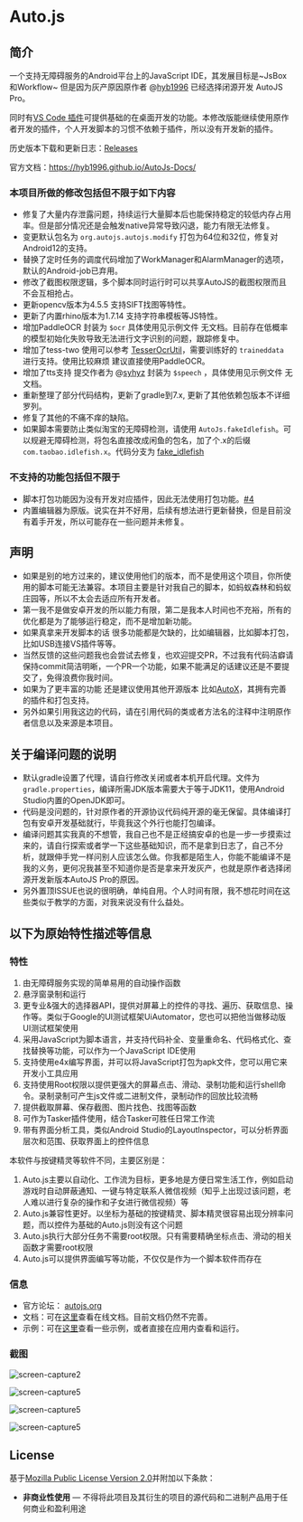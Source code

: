 # Auto.js
## 简介
一个支持无障碍服务的Android平台上的JavaScript IDE，其发展目标是~JsBox和Workflow~ 但是因为灰产原因原作者 @[hyb1996](https://github.com/hyb1996) 已经选择闭源开发 AutoJS Pro。

同时有[VS Code 插件](https://github.com/hyb1996/Auto.js-VSCode-Extension)可提供基础的在桌面开发的功能。本修改版能继续使用原作者开发的插件，个人开发脚本的习惯不依赖于插件，所以没有开发新的插件。

历史版本下载和更新日志：[Releases](https://github.com/TonyJiangWJ/Auto.js/releases)

官方文档：https://hyb1996.github.io/AutoJs-Docs/

### 本项目所做的修改包括但不限于如下内容

- 修复了大量内存泄露问题，持续运行大量脚本后也能保持稳定的较低内存占用率。但是部分情况还是会触发native异常导致闪退，能力有限无法修复。
- 变更默认包名为 `org.autojs.autojs.modify` 打包为64位和32位，修复对Android12的支持。
- 替换了定时任务的调度代码增加了WorkManager和AlarmManager的选项，默认的Android-job已弃用。
- 修改了截图权限逻辑，多个脚本同时运行时可以共享AutoJS的截图权限而且不会互相抢占。
- 更新opencv版本为4.5.5 支持SIFT找图等特性。
- 更新了内置rhino版本为1.7.14 支持字符串模板等JS特性。
- 增加PaddleOCR 封装为 `$ocr` 具体使用见示例文件 无文档。目前存在低概率的模型初始化失败导致无法进行文字识别的问题，跟踪修复中。
- 增加了tess-two 使用可以参考 [TesserOcrUtil](https://github.com/TonyJiangWJ/AutoScriptBase/blob/master/lib/prototype/TesserOcrUtil.js)，需要训练好的 `traineddata` 进行支持。使用比较麻烦 建议直接使用PaddleOCR。
- 增加了tts支持 提交作者为 @[syhyz](https://github.com/syhyz) 封装为 `$speech` ，具体使用见示例文件 无文档。
- 重新整理了部分代码结构，更新了gradle到7.x, 更新了其他依赖包版本不详细罗列。
- 修复了其他的不痛不痒的缺陷。
- 如果脚本需要防止类似淘宝的无障碍检测，请使用 `AutoJs.fakeIdlefish`。可以规避无障碍检测，将包名直接改成闲鱼的包名，加了个.x的后缀 `com.taobao.idlefish.x`。代码分支为 [fake_idlefish](https://github.com/TonyJiangWJ/Auto.js/tree/fake_idlefish)

### 不支持的功能包括但不限于

- 脚本打包功能因为没有开发对应插件，因此无法使用打包功能。[#4](https://github.com/TonyJiangWJ/Auto.js/issues/4)
- 内置编辑器为原版。说实在并不好用，后续有想法进行更新替换，但是目前没有着手开发，所以可能存在一些问题并未修复。

## 声明

- 如果是别的地方过来的，建议使用他们的版本，而不是使用这个项目，你所使用的脚本可能无法兼容。本项目主要是针对我自己的脚本，如蚂蚁森林和蚂蚁庄园等，所以不太会去适应所有开发者。
- 第一我不是做安卓开发的所以能力有限，第二是我本人时间也不充裕，所有的优化都是为了能够运行稳定，而不是增加新功能。
- 如果真拿来开发脚本的话 很多功能都是欠缺的，比如编辑器，比如脚本打包，比如USB连接VS插件等等。
- 当然反馈的这些问题我也会尝试去修复，也欢迎提交PR，不过我有代码洁癖请保持commit简洁明晰，一个PR一个功能，如果不能满足的话建议还是不要提交了，免得浪费你我时间。
- 如果为了更丰富的功能 还是建议使用其他开源版本 比如[AutoX](https://github.com/kkevsekk1/AutoX)，其拥有完善的插件和打包支持。
- 另外如果引用我这边的代码，请在引用代码的类或者方法名的注释中注明原作者信息以及来源是本项目。

## 关于编译问题的说明

- 默认gradle设置了代理，请自行修改关闭或者本机开启代理。文件为 `gradle.properties`，编译所需JDK版本需要大于等于JDK11，使用Android Studio内置的OpenJDK即可。
- 代码是没问题的，针对原作者的开源协议代码纯开源的毫无保留。具体编译打包有安卓开发基础就行，毕竟我这个外行也能打包编译。
- 编译问题其实我真的不想管，我自己也不是正经搞安卓的也是一步一步摸索过来的，请自行探索或者学一下这些基础知识，而不是拿到日志了，自己不分析，就跟伸手党一样问别人应该怎么做。你我都是陌生人，你能不能编译不是我的义务，更何况我甚至不知道你是否是拿来开发灰产，也就是原作者选择闭源开发新版本AutoJS Pro的原因。
- 另外置顶ISSUE也说的很明确，单纯自用。个人时间有限，我不想花时间在这些类似于教学的方面，对我来说没有什么益处。

## 以下为原始特性描述等信息

### 特性
1. 由无障碍服务实现的简单易用的自动操作函数
2. 悬浮窗录制和运行
3. 更专业&强大的选择器API，提供对屏幕上的控件的寻找、遍历、获取信息、操作等。类似于Google的UI测试框架UiAutomator，您也可以把他当做移动版UI测试框架使用
4. 采用JavaScript为脚本语言，并支持代码补全、变量重命名、代码格式化、查找替换等功能，可以作为一个JavaScript IDE使用
5. 支持使用e4x编写界面，并可以将JavaScript打包为apk文件，您可以用它来开发小工具应用
6. 支持使用Root权限以提供更强大的屏幕点击、滑动、录制功能和运行shell命令。录制录制可产生js文件或二进制文件，录制动作的回放比较流畅
7. 提供截取屏幕、保存截图、图片找色、找图等函数
8. 可作为Tasker插件使用，结合Tasker可胜任日常工作流
9. 带有界面分析工具，类似Android Studio的LayoutInspector，可以分析界面层次和范围、获取界面上的控件信息

本软件与按键精灵等软件不同，主要区别是：
1. Auto.js主要以自动化、工作流为目标，更多地是方便日常生活工作，例如启动游戏时自动屏蔽通知、一键与特定联系人微信视频（知乎上出现过该问题，老人难以进行复杂的操作和子女进行微信视频）等
2. Auto.js兼容性更好。以坐标为基础的按键精灵、脚本精灵很容易出现分辨率问题，而以控件为基础的Auto.js则没有这个问题
3. Auto.js执行大部分任务不需要root权限。只有需要精确坐标点击、滑动的相关函数才需要root权限
4. Auto.js可以提供界面编写等功能，不仅仅是作为一个脚本软件而存在


### 信息
* 官方论坛： [autojs.org](http://www.autojs.org)
* 文档：可在[这里](https://hyb1996.github.io/AutoJs-Docs/)查看在线文档。目前文档仍然不完善。
* 示例：可在[这里](https://github.com/hyb1996/NoRootScriptDroid/tree/master/app/src/main/assets/sample)查看一些示例，或者直接在应用内查看和运行。

### 截图

![screen-capture2](https://raw.githubusercontent.com/hyb1996/NoRootScriptDroid/master/screen-captures/ss02.png)

![screen-capture5](https://raw.githubusercontent.com/hyb1996/NoRootScriptDroid/master/screen-captures/ss05.png)

![screen-capture5](https://raw.githubusercontent.com/hyb1996/NoRootScriptDroid/master/screen-captures/ss07.png)

![screen-capture5](https://raw.githubusercontent.com/hyb1996/NoRootScriptDroid/master/screen-captures/ss08.png)

## License
基于[Mozilla Public License Version 2.0](https://github.com/hyb1996/NoRootScriptDroid/blob/master/LICENSE.md)并附加以下条款：
* **非商业性使用** — 不得将此项目及其衍生的项目的源代码和二进制产品用于任何商业和盈利用途
